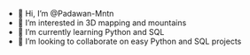 - 👋 Hi, I’m @Padawan-Mntn
- 👀 I’m interested in 3D mapping and mountains
- 🌱 I’m currently learning Python and SQL 
- 💞️ I’m looking to collaborate on easy Python and SQL projects

<!---
Padawan-Mntn/Padawan-Mntn is a ✨ special ✨ repository because its `README.md` (this file) appears on your GitHub profile.
You can click the Preview link to take a look at your changes.
--->
